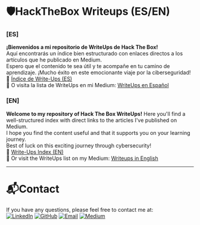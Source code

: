 # 🛡️HackTheBox Writeups (ES/EN)

### [ES]   
**¡Bienvenidos a mi repositorio de WriteUps de Hack The Box!**   
Aquí encontrarás un índice bien estructurado con enlaces directos a los artículos que he publicado en Medium.  
Espero que el contenido te sea útil y te acompañe en tu camino de aprendizaje. ¡Mucho éxito en este emocionante viaje por la ciberseguridad!  
📂 [Índice de Write-Ups (ES)](https://github.com/JPablo13/HTB-Writeups/blob/main/Indice.md)  
📝 O visita la lista de WriteUps en mi Medium: [WriteUps en Español](https://medium.com/@jpablo13/list/writeups-en-espanol-71dfad920654)

### [EN]
**Welcome to my repository of Hack The Box WriteUps!**
Here you'll find a well-structured index with direct links to the articles I've published on Medium.  
I hope you find the content useful and that it supports you on your learning journey.   
Best of luck on this exciting journey through cybersecurity!   
📂 [Write-Ups Index (EN)](https://github.com/JPablo13/HTB-Writeups/blob/main/Index.md)  
📝 Or visit the WriteUps list on my Medium: [Writeups in English](https://medium.com/@jpablo13/list/writeups-in-english-85de14c4b3c1)


---
# 📬Contact
If you have any questions, please feel free to contact me at:  
[![LinkedIn](https://img.shields.io/badge/LinkedIn-%230077B5.svg?&style=for-the-badge&logo=linkedin&logoColor=white)](https://www.linkedin.com/in/jpablo-villalobos/)
[![GitHub](https://img.shields.io/badge/GitHub-%2312100E.svg?&style=for-the-badge&logo=github&logoColor=white)](https://github.com/JPablo13)
[![Email](https://img.shields.io/badge/Email-D14836?style=for-the-badge&logo=gmail&logoColor=white)](mailto:pablo13villalobos@gmail.com)
[![Medium](https://img.shields.io/badge/Medium-12100E?style=for-the-badge&logo=medium&logoColor=white)](https://medium.com/@pablo13villalobos)
